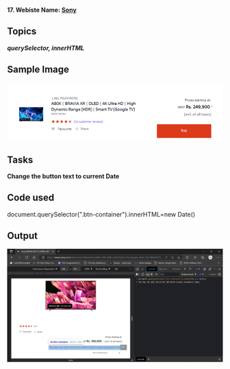 **17. Webiste Name: [Sony](https://www.sony.co.in/)**

## Topics

***querySelector, innerHTML***

## Sample Image

![Sony](./assset/download%20(4).png)

## Tasks

**Change the button text to current Date**

## Code used

  document.querySelector(".btn-container").innerHTML=new Date()

## Output

![Sony](./assset/Screenshot%202023-03-02%20092550.png)
